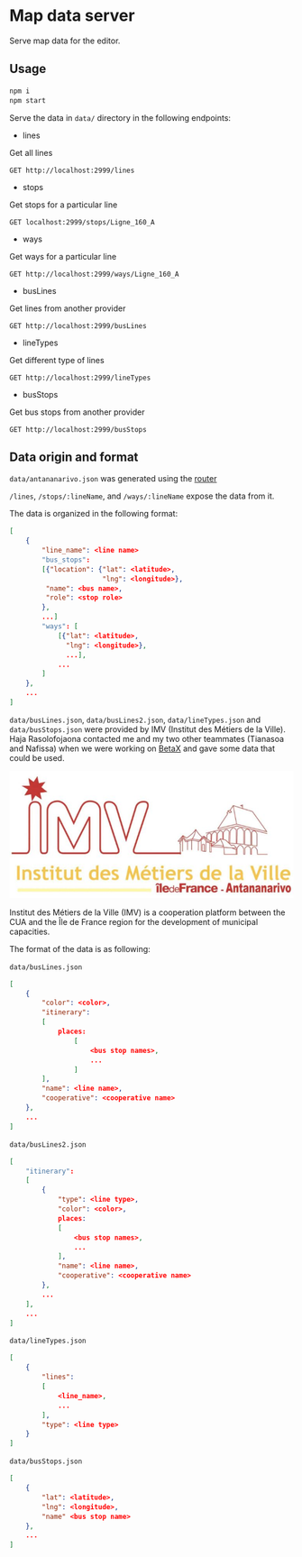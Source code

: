 # Map data server

Serve map data for the editor.


## Usage

```sh
npm i
npm start
```

Serve the data in `data/` directory in the following endpoints:

- lines

Get all lines

```http
GET http://localhost:2999/lines
```

- stops

Get stops for a particular line

```http
GET localhost:2999/stops/Ligne_160_A
```

- ways

Get ways for a particular line

```http
GET http://localhost:2999/ways/Ligne_160_A
```

- busLines

Get lines from another provider

```http
GET http://localhost:2999/busLines
```

- lineTypes

Get different type of lines

```http
GET http://localhost:2999/lineTypes
```

- busStops

Get bus stops from another provider

```http
GET http://localhost:2999/busStops
```

## Data origin and format

`data/antananarivo.json` was generated using the
[router](https://github.com/BetaX-Community/router)

`/lines`, `/stops/:lineName`, and `/ways/:lineName` expose the data from it.

The data is organized in the following format:

```json
[
    {
        "line_name": <line name>
        "bus_stops":
        [{"location": {"lat": <latitude>,
                       "lng": <longitude>},
         "name": <bus name>,
         "role": <stop role>
        },
        ...]
        "ways": [
            [{"lat": <latitude>,
              "lng": <longitude>},
              ...],
            ...
        ]
    },
    ...
]
```

`data/busLines.json`, `data/busLines2.json`, `data/lineTypes.json` and
`data/busStops.json` were provided by IMV (Institut des Métiers de la
Ville). Haja Rasolofojaona contacted me and my two other teammates
(Tianasoa and Nafissa) when we were working on
[BetaX](http://www.betax.mg) and gave some data that could be used.

![IMV logo](./images/IMV-logo-730x327.jpg)

Institut des Métiers de la Ville (IMV) is a cooperation platform
between the CUA and the Île de France region for the development of
municipal capacities.

The format of the data is as following:

`data/busLines.json`

```json
[
    {
        "color": <color>,
        "itinerary":
        [
            places:
                [
                    <bus stop names>,
                    ...
                ]
        ],
        "name": <line name>,
        "cooperative": <cooperative name>
    },
    ...
]
```

`data/busLines2.json`

```json
[
    "itinerary":
    [
        {
            "type": <line type>,
            "color": <color>,
            places:
            [
                <bus stop names>,
                ...
            ],
            "name": <line name>,
            "cooperative": <cooperative name>
        },
        ...
    ],
    ...
]
```

`data/lineTypes.json`

```json
[
    {
        "lines":
        [
            <line_name>,
            ...
        ],
        "type": <line type>
    }
]
```

`data/busStops.json`

```json
[
    {
        "lat": <latitude>,
        "lng": <longitude>,
        "name" <bus stop name>
    },
    ...
]
```

